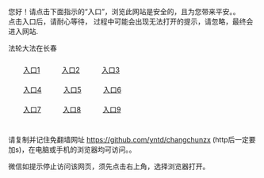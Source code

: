 您好！请点击下面指示的“入口”，浏览此网站是安全的，且为您带来平安。。 <br/>
点击入口后，请耐心等待， 过程中可能会出现无法打开的提示，请忽略，最终会进入网站. </br>

法轮大法在长春<br/>
<div style="padding:10px"><a style="margin:20px" target="_blank" href="https://dic20ejr6jq10.cloudfront.net/2Qpsp?ypvzsq" id="ccLink1" rel="nofollow">入口1</a> <a target="_blank" style="margin:20px" href="https://d2woat2tewb1tz.cloudfront.net/2Qpsp?fdcryisp" id="ccLink2" rel="nofollow">入口2</a> <a style="margin:20px" target="_blank" href="https://d7l4zj6zyxgc9.cloudfront.net/2Qpsp?sttdcb" id="ccLink3" rel="nofollow">入口3</a></div>

<div style="padding:10px" ><a style="margin:20px" target="_blank" href="https://dic20ejr6jq10.cloudfront.net/2Qpsp?ypvzsq" id="ccLink4" rel="nofollow">入口4</a> <a style="margin:20px" href="https://d2woat2tewb1tz.cloudfront.net/2Qpsp?fdcryisp" target="_blank" id="ccLink5" rel="nofollow">入口5</a> <a style="margin:20px" href="https://d7l4zj6zyxgc9.cloudfront.net/2Qpsp?sttdcb" target="_blank" id="ccLink6" rel="nofollow">入口6</a></div>

<div style="padding:10px"><a style="margin:20px" target="_blank" href="https://dic20ejr6jq10.cloudfront.net/2Qpsp?ypvzsq" id="ccLink7" rel="nofollow">入口7</a> <a style="margin:20px" href="https://d2woat2tewb1tz.cloudfront.net/2Qpsp?fdcryisp" target="_blank" id="ccLink8" rel="nofollow">入口8</a> <a style="margin:20px" target="_blank" href="https://d7l4zj6zyxgc9.cloudfront.net/2Qpsp?sttdcb" id="ccLink9" rel="nofollow">入口9</a></div>

<br/>



请复制并记住免翻墙网址 https://github.com/yntd/changchunzx (http后一定要加s)，在电脑或手机的浏览器均可访问。。<br/>

微信如提示停止访问该网页，须先点击右上角，选择浏览器打开。
